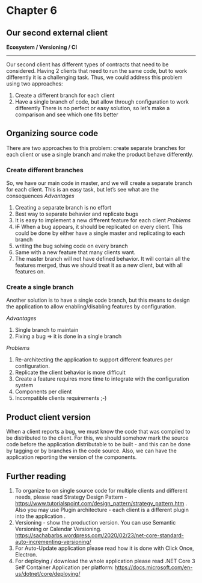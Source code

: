 # Chapter 6
## Our second external client
**Ecosystem / Versioning / CI**

-----
Our second client has different types of contracts that need to be considered. Having 2 clients that need to run the same code, but to work differently it is a challenging task. Thus, we could address this problem using two approaches:
1. Create a different branch for each client
2. Have a single branch of code, but allow through configuration to work differently
There is no perfect or easy solution, so let’s make a comparison and see which one fits better

## Organizing source code
There are two approaches to this problem: create separate branches for each client or use a single branch and make the product behave differently.

### Create different branches
So, we have our main code in master, and we will create a separate branch for each client. This is an easy task, but let’s see what are the consequences
*Advantages*
1. Creating a separate branch is no effort
1. Best way to separate behavior and replicate bugs
1. It is easy to implement a new different feature for each client
*Problems*
1. ~~IF~~  When a bug appears, it should be replicated on every client. This could be done by either 
have a single master and replicating to each branch
1. writing the bug solving code on every branch
1. Same with a new feature that many clients want.
1. The master branch will not have defined behavior. It will contain all the features merged, thus we should treat it as a new client, but with all features on.
### Create a single branch
Another solution is to have a single code branch, but this means to design the application to allow enabling/disabling features by configuration.

*Advantages*
1. Single branch to maintain
1. Fixing a bug => it is done in a single branch

*Problems*
1. Re-architecting the application to support different features per configuration.
1. Replicate the client behavior is more difficult
1. Create a feature requires more time to integrate with the configuration system
1. Components per client
1. Incompatible clients requirements ;-)


## Product client version
When a client reports a bug, we must know the code that was compiled to be distributed to the client. For this, we should somehow mark the source code before the application distributable to be built - and this can be done by tagging or by branches in the code source.
Also, we can have the application reporting the version of the components.


## Further reading

1.  To organize to on single source code for multiple clients and different needs, please read Strategy Design Pattern - https://www.tutorialspoint.com/design_pattern/strategy_pattern.htm . Also you may use Plugin architecture - each client is a different plugin into the application .
1.  Versioning - show the production version. You can use  Semantic Versioning or Calendar Versioning. https://sachabarbs.wordpress.com/2020/02/23/net-core-standard-auto-incrementing-versioning/
2.  For Auto-Update application please read how it is done with  Click Once, Electron.
3.  For deploying / download the whole application please read .NET Core 3 Self Container Application per platform: https://docs.microsoft.com/en-us/dotnet/core/deploying/
